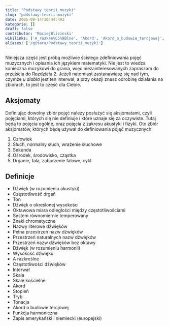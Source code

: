 ```yaml
---
title: "Podstawy teorii muzyki"
slug: "podstawy-teorii-muzyki"
date: 2005-09-14T10:44:49Z
kategorie: []
draft: false
contributor: 'MaciejBlizinski'
wikilinks: ['A_razkre%C5%9Blne', 'Akord', 'Akord_o_budowie_tercjowej', 'Cz%C4%99stotliwo%C5%9B%C4%87_drga%C5%84', 'Cz%C4%99stotliwo%C5%9Bci_d%C5%BAwi%C4%99k%C3%B3w', 'D%C5%BAwi%C4%99k_(w_rozumieniu_akustyki)', 'D%C5%BAwi%C4%99k_(w_rozumieniu_harmonii)', 'D%C5%BAwi%C4%99k_o_okre%C5%9Blonej_wysoko%C5%9Bci', 'Funkcja_harmoniczna', 'Interwa%C5%82', 'Nazwy_literowe_d%C5%BAwi%C4%99k%C3%B3w', 'Oktawowa_miara_odleg%C5%82o%C5%9Bci_mi%C4%99dzy_cz%C4%99stotliwo%C5%9Bciami', 'Pe%C5%82na_przestrze%C5%84_nazw_d%C5%BAwi%C4%99k%C3%B3w', 'Przestrze%C5%84_naturalnych_nazw_d%C5%BAwi%C4%99k%C3%B3w', 'Przestrze%C5%84_nazw_d%C5%BAwi%C4%99k%C3%B3w_bez_oktawy', 'Skala', 'Skale_ko%C5%9Bcielne', 'Stopie%C5%84', 'System_r%C3%B3wnomiernie_temperowany', 'Ton', 'Tonacja', 'Tryb', 'Wysoko%C5%9B%C4%87_d%C5%BAwi%C4%99ku', 'Zapis_ameryka%C5%84ski_i_niemiecki_(europejski)', 'Znaki_chromatyczne', 'interwa%C5%82']
aliases: ['/gitara/Podstawy_teorii_muzyki']
---
```

Niniejsza część jest próbą możliwie ścisłego zdefiniowania pojęć
muzycznych i opisania ich językiem matematyki. Nie jest to wiedza
konieczna muzykowi do grania, więc niezainteresowanych zapraszam do
przejścia do Rozdziału 2. Jeżeli natomiast zastanawiasz się nad tym,
czymże *u diabła* jest ten interwał<!-- link nie odnosił się do niczego: 'Podstawy teorii muzyki' ('content/Podstawy_teorii_muzyki.md') links to 'interwał' ('content/interwał.md') and that does not exist -->, a przy
okazji znasz odrobinę działania na zbiorach, to jest to część dla
Ciebie.

## Aksjomaty

Definiując dowolny zbiór pojęć należy posłużyć się aksjomatami, czyli
pojęciami, których się nie definiuje i które uznaje się za oczywiste.
Tutaj będą to pojęcia ogólne, oraz pojęcia z zakresu akustyki i fizyki.
Oto zbiór aksjomatów, których będę używał do definiowania pojęć
muzycznych:

1.  Człowiek
2.  Słuch, normalny słuch, wrażenie słuchowe
3.  Sekunda
4.  Ośrodek, środowisko, cząstka
5.  Drganie, fala, zaburzenie falowe, cykl

## Definicje

  - Dźwięk (w rozumieniu
    akustyki)<!-- link nie odnosił się do niczego: 'Podstawy teorii muzyki' ('content/Podstawy_teorii_muzyki.md') links to 'Dźwięk_\\(w_rozumieniu_akustyki\\)' ('content/Dźwięk_\\(w_rozumieniu_akustyki\\).md') and that does not exist -->
  - Częstotliwość drgań<!-- link nie odnosił się do niczego: 'Podstawy teorii muzyki' ('content/Podstawy_teorii_muzyki.md') links to 'Częstotliwość_drgań' ('content/Częstotliwość_drgań.md') and that does not exist -->
  - Ton<!-- link nie odnosił się do niczego: 'Podstawy teorii muzyki' ('content/Podstawy_teorii_muzyki.md') links to 'Ton' ('content/Ton.md') and that does not exist -->
  - Dźwięk o określonej
    wysokości<!-- link nie odnosił się do niczego: 'Podstawy teorii muzyki' ('content/Podstawy_teorii_muzyki.md') links to 'Dźwięk_o_określonej_wysokości' ('content/Dźwięk_o_określonej_wysokości.md') and that does not exist -->
  - Oktawowa miara odległości między
    częstotliwościami<!-- link nie odnosił się do niczego: 'Podstawy teorii muzyki' ('content/Podstawy_teorii_muzyki.md') links to 'Oktawowa_miara_odległości_między_częstotliwościami' ('content/Oktawowa_miara_odległości_między_częstotliwościami.md') and that does not exist -->
  - System równomiernie
    temperowany<!-- link nie odnosił się do niczego: 'Podstawy teorii muzyki' ('content/Podstawy_teorii_muzyki.md') links to 'System_równomiernie_temperowany' ('content/System_równomiernie_temperowany.md') and that does not exist -->
  - Znaki chromatyczne<!-- link nie odnosił się do niczego: 'Podstawy teorii muzyki' ('content/Podstawy_teorii_muzyki.md') links to 'Znaki_chromatyczne' ('content/Znaki_chromatyczne.md') and that does not exist -->
  - Nazwy literowe dźwięków<!-- link nie odnosił się do niczego: 'Podstawy teorii muzyki' ('content/Podstawy_teorii_muzyki.md') links to 'Nazwy_literowe_dźwięków' ('content/Nazwy_literowe_dźwięków.md') and that does not exist -->
  - Pełna przestrzeń nazw
    dźwięków<!-- link nie odnosił się do niczego: 'Podstawy teorii muzyki' ('content/Podstawy_teorii_muzyki.md') links to 'Pełna_przestrzeń_nazw_dźwięków' ('content/Pełna_przestrzeń_nazw_dźwięków.md') and that does not exist -->
  - Przestrzeń naturalnych nazw
    dźwięków<!-- link nie odnosił się do niczego: 'Podstawy teorii muzyki' ('content/Podstawy_teorii_muzyki.md') links to 'Przestrzeń_naturalnych_nazw_dźwięków' ('content/Przestrzeń_naturalnych_nazw_dźwięków.md') and that does not exist -->
  - Przestrzeń nazw dźwięków bez
    oktawy<!-- link nie odnosił się do niczego: 'Podstawy teorii muzyki' ('content/Podstawy_teorii_muzyki.md') links to 'Przestrzeń_nazw_dźwięków_bez_oktawy' ('content/Przestrzeń_nazw_dźwięków_bez_oktawy.md') and that does not exist -->
  - Dźwięk (w rozumieniu
    harmonii)<!-- link nie odnosił się do niczego: 'Podstawy teorii muzyki' ('content/Podstawy_teorii_muzyki.md') links to 'Dźwięk_\\(w_rozumieniu_harmonii\\)' ('content/Dźwięk_\\(w_rozumieniu_harmonii\\).md') and that does not exist -->
  - Wysokość dźwięku<!-- link nie odnosił się do niczego: 'Podstawy teorii muzyki' ('content/Podstawy_teorii_muzyki.md') links to 'Wysokość_dźwięku' ('content/Wysokość_dźwięku.md') and that does not exist -->
  - A razkreślne<!-- link nie odnosił się do niczego: 'Podstawy teorii muzyki' ('content/Podstawy_teorii_muzyki.md') links to 'A_razkreślne' ('content/A_razkreślne.md') and that does not exist -->
  - Częstotliwości dźwięków<!-- link nie odnosił się do niczego: 'Podstawy teorii muzyki' ('content/Podstawy_teorii_muzyki.md') links to 'Częstotliwości_dźwięków' ('content/Częstotliwości_dźwięków.md') and that does not exist -->
  - Interwał<!-- link nie odnosił się do niczego: 'Podstawy teorii muzyki' ('content/Podstawy_teorii_muzyki.md') links to 'Interwał' ('content/Interwał.md') and that does not exist -->
  - Skala<!-- link nie odnosił się do niczego: 'Podstawy teorii muzyki' ('content/Podstawy_teorii_muzyki.md') links to 'Skala' ('content/Skala.md') and that does not exist -->
  - Skale kościelne<!-- link nie odnosił się do niczego: 'Podstawy teorii muzyki' ('content/Podstawy_teorii_muzyki.md') links to 'Skale_kościelne' ('content/Skale_kościelne.md') and that does not exist -->
  - Akord<!-- link nie odnosił się do niczego: 'Podstawy teorii muzyki' ('content/Podstawy_teorii_muzyki.md') links to 'Akord' ('content/Akord.md') and that does not exist -->
  - Stopień<!-- link nie odnosił się do niczego: 'Podstawy teorii muzyki' ('content/Podstawy_teorii_muzyki.md') links to 'Stopień' ('content/Stopień.md') and that does not exist -->
  - Tryb<!-- link nie odnosił się do niczego: 'Podstawy teorii muzyki' ('content/Podstawy_teorii_muzyki.md') links to 'Tryb' ('content/Tryb.md') and that does not exist -->
  - Tonacja<!-- link nie odnosił się do niczego: 'Podstawy teorii muzyki' ('content/Podstawy_teorii_muzyki.md') links to 'Tonacja' ('content/Tonacja.md') and that does not exist -->
  - Akord o budowie tercjowej<!-- link nie odnosił się do niczego: 'Podstawy teorii muzyki' ('content/Podstawy_teorii_muzyki.md') links to 'Akord_o_budowie_tercjowej' ('content/Akord_o_budowie_tercjowej.md') and that does not exist -->
  - Funkcja harmoniczna<!-- link nie odnosił się do niczego: 'Podstawy teorii muzyki' ('content/Podstawy_teorii_muzyki.md') links to 'Funkcja_harmoniczna' ('content/Funkcja_harmoniczna.md') and that does not exist -->
  - Zapis amerykański i niemiecki
    (europejski)<!-- link nie odnosił się do niczego: 'Podstawy teorii muzyki' ('content/Podstawy_teorii_muzyki.md') links to 'Zapis_amerykański_i_niemiecki_\\(europejski\\)' ('content/Zapis_amerykański_i_niemiecki_\\(europejski\\).md') and that does not exist -->
